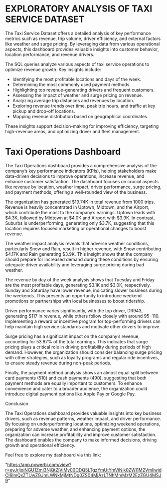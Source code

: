 # EXPLORATORY ANALYSIS OF TAXI SERVICE DATASET
The Taxi Service Dataset offers a detailed analysis of key performance metrics such as revenue, trip volume, driver efficiency, and external factors like weather and surge pricing. By leveraging data from various operational aspects, this dashboard provides valuable insights into customer behavior, location performance, and revenue drivers.

The SQL queries analyze various aspects of taxi service operations to optimize revenue growth. Key insights include:

- Identifying the most profitable locations and days of the week.
- Determining the most commonly used payment methods.
- Highlighting top revenue-generating drivers and frequent customers.
- Assessing the impact of weather and surge pricing on revenue.
- Analyzing average trip distances and revenues by location.
- Exploring revenue trends over time, peak trip hours, and traffic at key pickup and drop-off locations.
- Mapping revenue distribution based on geographical coordinates.
  
These insights support decision-making for improving efficiency, targeting high-revenue areas, and optimizing driver and fleet management.

# Taxi Operations Dashboard
The Taxi Operations dashboard provides a comprehensive analysis of the company’s key performance indicators (KPIs), helping stakeholders make data-driven decisions to improve operations, increase revenue, and enhance customer satisfaction. The dashboard focuses on crucial aspects like revenue by location, weather impact, driver performance, surge pricing, and payment methods, offering a well-rounded view of the business.

The organization has generated $19.74K in total revenue from 1000 trips. Revenue is heavily concentrated in Uptown, Midtown, and the Airport, which contribute the most to the company’s earnings. Uptown leads with $4.3K, followed by Midtown at $4.0K and Airport with $3.9K. In contrast, Suburbs is underperforming, generating only $3.7K, suggesting that this location requires focused marketing or operational changes to boost revenue.

The weather impact analysis reveals that adverse weather conditions, particularly Snow and Rain, result in higher revenue, with Snow contributing $4.17K and Rain generating $3.9K. This insight shows that the company should prepare for increased demand during these conditions by ensuring adequate driver availability and leveraging surge pricing during bad weather.

The revenue by day of the week analysis shows that Tuesday and Friday are the most profitable days, generating $3.1K and $3.0K, respectively. Sunday and Saturday have lower revenue, indicating slower business during the weekends. This presents an opportunity to introduce weekend promotions or partnerships with local businesses to boost ridership.

Driver performance varies significantly, with the top driver, DR943, generating $117 in revenue, while others follow closely with around $95-$110. Implementing a reward or incentive program for top-performing drivers can help maintain high service standards and motivate other drivers to improve.

Surge pricing has a significant impact on the company’s revenue, accounting for 53.87% of the total earnings. This indicates that surge pricing plays a critical role in driving profitability during periods of high demand. However, the organization should consider balancing surge pricing with other strategies, such as loyalty programs and regular ride incentives, to ensure steady revenue during non-peak periods.

Finally, the payment method analysis shows an almost equal split between card payments (510) and cash payments (490), suggesting that both payment methods are equally important to customers. To enhance convenience and cater to a broader audience, the organization could introduce digital payment options like Apple Pay or Google Pay.

Conclusion

The Taxi Operations dashboard provides valuable insights into key business drivers, such as revenue patterns, weather impact, and driver performance. By focusing on underperforming locations, optimizing weekend operations, preparing for adverse weather, and enhancing payment options, the organization can increase profitability and improve customer satisfaction. The dashboard enables the company to make informed decisions, driving growth and operational efficiency.

Feel free to explore my dashboard via this link:

"https://app.powerbi.com/view?r=eyJrIjoiNGU1ZmI3NjQtZjViMy00ODQ5LTgzYmUtYmViNjk0ZWI1M2VmIiwidCI6ImQxZTUwZGJmLWNkMjMtNDg0ZS04MjAzLTNhMmMzM2EzZGU4MSJ9"
